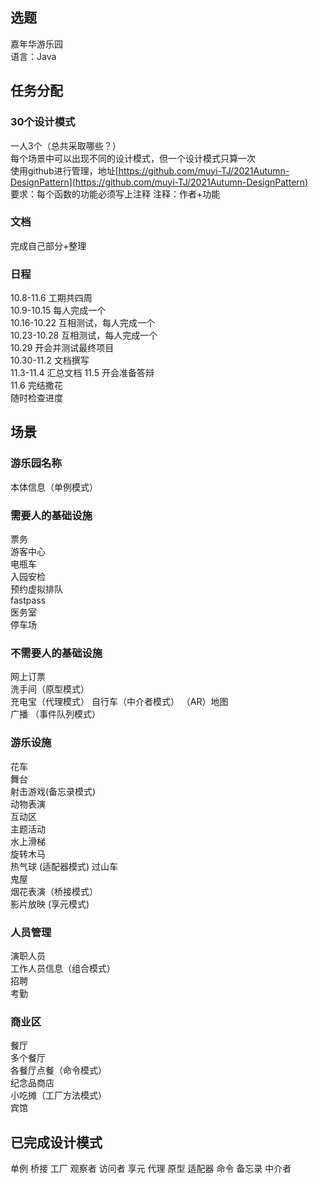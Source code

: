 ## 选题
  嘉年华游乐园  
  语言：Java

## 任务分配
### 30个设计模式
  一人3个（总共采取哪些？）  
  每个场景中可以出现不同的设计模式，但一个设计模式只算一次  
  使用github进行管理，地址[https://github.com/muyi-TJ/2021Autumn-DesignPattern](https://github.com/muyi-TJ/2021Autumn-DesignPattern)  
  要求：每个函数的功能必须写上注释
  注释：作者+功能
### 文档
  完成自己部分+整理

### 日程
  10.8-11.6 工期共四周  
  10.9-10.15 每人完成一个  
  10.16-10.22 互相测试，每人完成一个  
  10.23-10.28 互相测试，每人完成一个  
  10.29 开会并测试最终项目  
  10.30-11.2 文档撰写  
  11.3-11.4 汇总文档
  11.5 开会准备答辩  
  11.6 完结撒花  
  随时检查进度
## 场景
### 游乐园名称
  
  本体信息（单例模式）

### 需要人的基础设施
  票务  
  游客中心  
  电瓶车  
  入园安检  
  预约虚拟排队  
  fastpass  
  医务室  
  停车场  
  
### 不需要人的基础设施
  网上订票  
  洗手间（原型模式）  
  充电宝（代理模式）
  自行车（中介者模式）
  （AR）地图  
  广播  （事件队列模式）
  

### 游乐设施
  花车  
  舞台  
  射击游戏(备忘录模式)   
  动物表演  
  互动区   
  主题活动  
  水上滑梯  
  旋转木马  
  热气球 (适配器模式) 
  过山车  
  鬼屋  
  烟花表演（桥接模式）  
  影片放映 (享元模式)
  
### 人员管理
  演职人员  
  工作人员信息（组合模式）  
  招聘  
  考勤  
  
  
### 商业区
  餐厅  
  多个餐厅  
  各餐厅点餐（命令模式）  
  纪念品商店  
  小吃摊（工厂方法模式）  
  宾馆  
  
## 已完成设计模式
单例
桥接
工厂
观察者
访问者
享元
代理
原型
适配器
命令
备忘录
中介者